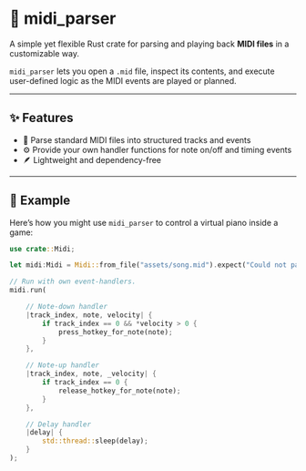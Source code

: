 # 🎵 midi_parser

A simple yet flexible Rust crate for parsing and playing back **MIDI files** in a customizable way.

`midi_parser` lets you open a `.mid` file, inspect its contents, and execute user-defined logic as the MIDI events are played or planned.

---

## ✨ Features

- 🧩 Parse standard MIDI files into structured tracks and events  
- ⚙️ Provide your own handler functions for note on/off and timing events  
- 🪶 Lightweight and dependency-free

---

## 🚀 Example

Here’s how you might use `midi_parser` to control a virtual piano inside a game:

```rust
use crate::Midi;

let midi:Midi = Midi::from_file("assets/song.mid").expect("Could not parse midi file");

// Run with own event-handlers.
midi.run(

	// Note-down handler
	|track_index, note, velocity| {
		if track_index == 0 && *velocity > 0 {
			press_hotkey_for_note(note);
		}
	},

	// Note-up handler
	|track_index, note, _velocity| {
		if track_index == 0 {
			release_hotkey_for_note(note);
		}
	},

	// Delay handler
	|delay| {
		std::thread::sleep(delay);
	}
);
```